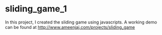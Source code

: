 # sliding_game_1
In this project, I created the sliding game using javascripts. A working demo can be found at http://www.ameenjaj.com/projects/sliding_game
